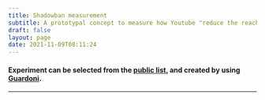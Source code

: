 ```yaml
---
title: Shadowban measurement
subtitle: A prototypal concept to measure how Youtube "reduce the reach" of specific videos
draft: false
layout: page
date: 2021-11-09T08:11:24
---
```


#### Experiment can be selected from the [public list](/experiments/list), and created by using [Guardoni](/guardoni).

---

<h4 id="error"></h4>
<h4 id="experinfo"></h4>

<!-- 
<div hidden id="protoclone">
  <h3 class="videoName">videoname-filler-replaced-by-js</h3>
  <svg id="svg--" width="960" height="600"></svg>
  <p id="title--"></p>
  <div id="pie--"></div>
</div>
<div id="fuffa"></div>

<style>
  .videoName {
    background-color: #fff6f6;
    font-variant-caps: all-small-caps;
    padding-left: 10px;
  }
  .links line {
    stroke: #999;
    stroke-opacity: 0.6;
  }
  .nodes circle {
    stroke: #fff;
    stroke-width: 1.5px;
  }
</style>
<link href="/css/c3.min.css" rel="stylesheet">

-->

<script type="text/javascript" src="/js/global.js"></script>
<script type="text/javascript" src="/js/experiments.js"></script>

<script type="text/javascript">

async function code() {
  await experimentGradualRender();
}

code();
</script>
